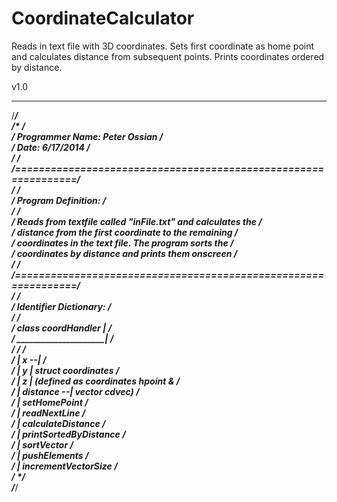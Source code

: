 CoordinateCalculator
====================

Reads in text file with 3D coordinates. Sets first coordinate as home point and calculates distance from subsequent points. Prints coordinates ordered by distance.<br>

v1.0

------------------

/*****************************************************************/<br>
/*                                                               */<br>
/*  Programmer Name: Peter Ossian                                */<br>
/*  Date: 6/17/2014                                              */<br>
/*                                                               */<br>
/*===============================================================*/<br>
/*                                                               */<br>
/*  Program Definition:                                          */<br>
/*                                                               */<br>
/*   Reads from textfile called "inFile.txt" and calculates the  */<br>
/*  distance from the first coordinate to the remaining          */<br>
/*  coordinates in the text file. The program sorts the          */<br>
/*  coordinates by distance and prints them onscreen             */<br>
/*                                                               */<br>
/*===============================================================*/<br>
/*                                                               */<br>
/*  Identifier Dictionary:                                       */<br>
/*                                                               */<br>
/*     class coordHandler  |                                     */<br>
/*  _______________________|                                     */<br>
/* /                                                             */<br>
/* | x           --|                                             */<br>
/* | y             |__ struct coordinates                        */<br>
/* | z             |    (defined as coordinates hpoint &         */<br>
/* | distance    --|            vector<coordinates> cdvec)       */<br>
/* | setHomePoint                                                */<br>
/* | readNextLine                                                */<br>
/* | calculateDistance                                           */<br>
/* | printSortedByDistance                                       */<br>
/* | sortVector                                                  */<br>
/* | pushElements                                                */<br>
/* | incrementVectorSize                                         */<br>
/*                                                               */<br>
/*****************************************************************/<br>
